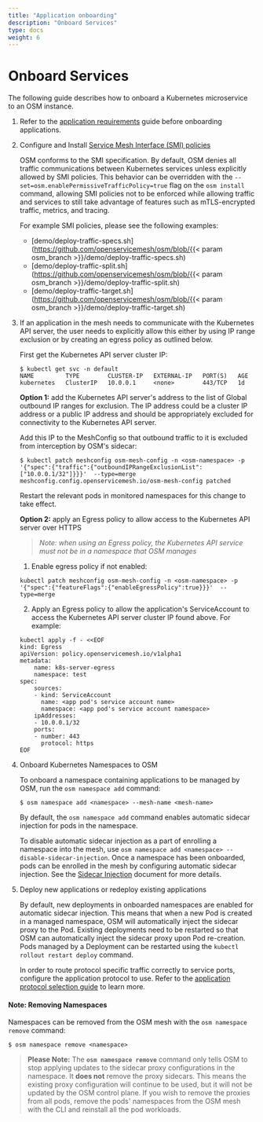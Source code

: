 ```yaml
---
title: "Application onboarding"
description: "Onboard Services"
type: docs
weight: 6
---
```


# Onboard Services
The following guide describes how to onboard a Kubernetes microservice to an OSM instance.

1. Refer to the [application requirements](/docs/guides/app_onboarding/prereqs) guide before onboarding applications.

1. Configure and Install [Service Mesh Interface (SMI) policies](https://github.com/servicemeshinterface/smi-spec)

    OSM conforms to the SMI specification. By default, OSM denies all traffic communications between Kubernetes services unless explicitly allowed by SMI policies. This behavior can be overridden with the `--set=osm.enablePermissiveTrafficPolicy=true` flag on the `osm install` command, allowing SMI policies not to be enforced while allowing traffic and services to still take advantage of features such as mTLS-encrypted traffic, metrics, and tracing.

    For example SMI policies, please see the following examples:
    - [demo/deploy-traffic-specs.sh](https://github.com/openservicemesh/osm/blob/{{< param osm_branch >}}/demo/deploy-traffic-specs.sh)
    - [demo/deploy-traffic-split.sh](https://github.com/openservicemesh/osm/blob/{{< param osm_branch >}}/demo/deploy-traffic-split.sh)
    - [demo/deploy-traffic-target.sh](https://github.com/openservicemesh/osm/blob/{{< param osm_branch >}}/demo/deploy-traffic-target.sh)

1. If an application in the mesh needs to communicate with the Kubernetes API server, the user needs to explicitly allow this either by using IP range exclusion or by creating an egress policy as outlined below.

   First get the Kubernetes API server cluster IP:
   ```console
   $ kubectl get svc -n default
   NAME         TYPE        CLUSTER-IP   EXTERNAL-IP   PORT(S)   AGE
   kubernetes   ClusterIP   10.0.0.1     <none>        443/TCP   1d
   ```

    **Option 1:** add the Kubernetes API server's address to the list of Global outbound IP ranges for exclusion. The IP address could be a cluster IP address or a public IP address and should be appropriately excluded for connectivity to the Kubernetes API server.

    Add this IP to the MeshConfig so that outbound traffic to it is excluded from interception by OSM's sidecar:
    ```console
    $ kubectl patch meshconfig osm-mesh-config -n <osm-namespace> -p '{"spec":{"traffic":{"outboundIPRangeExclusionList":["10.0.0.1/32"]}}}'  --type=merge
    meshconfig.config.openservicemesh.io/osm-mesh-config patched
    ```
    
    Restart the relevant pods in monitored namespaces for this change to take effect.

    **Option 2:** apply an Egress policy to allow access to the Kubernetes API server over HTTPS
   
   > _Note: when using an Egress policy, the Kubernetes API service must not be in a namespace that OSM manages_

    1. Enable egress policy if not enabled:
    ```console
    kubectl patch meshconfig osm-mesh-config -n <osm-namespace> -p '{"spec":{"featureFlags":{"enableEgressPolicy":true}}}'  --type=merge
    ```
   
    2. Apply an Egress policy to allow the application's ServiceAccount to access the Kubernetes API server cluster IP found above.
    For example:
    ```console
    kubectl apply -f - <<EOF
    kind: Egress
    apiVersion: policy.openservicemesh.io/v1alpha1
    metadata:
        name: k8s-server-egress
        namespace: test
    spec:
        sources:
        - kind: ServiceAccount
          name: <app pod's service account name>
          namespace: <app pod's service account namespace>
        ipAddresses:
        - 10.0.0.1/32
        ports:
        - number: 443
          protocol: https
    EOF
    ```  

1. Onboard Kubernetes Namespaces to OSM

    To onboard a namespace containing applications to be managed by OSM, run the `osm namespace add` command:

    ```console
    $ osm namespace add <namespace> --mesh-name <mesh-name>
    ```

    By default, the `osm namespace add` command enables automatic sidecar injection for pods in the namespace.

    To disable automatic sidecar injection as a part of enrolling a namespace into the mesh, use `osm namespace add <namespace> --disable-sidecar-injection`.
    Once a namespace has been onboarded, pods can be enrolled in the mesh by configuring automatic sidecar injection. See the [Sidecar Injection](/docs/guides/app_onboarding/sidecar_injection) document for more details.

1.  Deploy new applications or redeploy existing applications

    By default, new deployments in onboarded namespaces are enabled for automatic sidecar injection. This means that when a new Pod is created in a managed namespace, OSM will automatically inject the sidecar proxy to the Pod.
    Existing deployments need to be restarted so that OSM can automatically inject the sidecar proxy upon Pod re-creation. Pods managed by a Deployment can be restarted using the `kubectl rollout restart deploy` command.

    In order to route protocol specific traffic correctly to service ports, configure the application protocol to use. Refer to the [application protocol selection guide](/docs/guides/app_onboarding/app_protocol_selection) to learn more.

#### Note: Removing Namespaces
Namespaces can be removed from the OSM mesh with the `osm namespace remove` command:

```console
$ osm namespace remove <namespace>
```

> **Please Note:**
> The **`osm namespace remove`** command only tells OSM to stop applying updates to the sidecar proxy configurations in the namespace. It **does not** remove the proxy sidecars. This means the existing proxy configuration will continue to be used, but it will not be updated by the OSM control plane. If you wish to remove the proxies from all pods, remove the pods' namespaces from the OSM mesh with the CLI and reinstall all the pod workloads.
